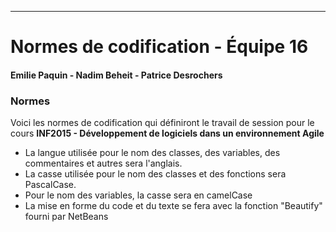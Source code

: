 ---
# Normes de codification - Équipe 16

####   Emilie Paquin - Nadim Beheit - Patrice Desrochers  

### Normes

Voici les normes de codification qui définiront le travail de session pour le cours **INF2015 - Développement de logiciels dans un environnement Agile**

* La langue utilisée pour le nom des classes, des variables, des commentaires et autres sera l'anglais.
* La casse utilisée pour le nom des classes et des fonctions sera PascalCase.
* Pour le nom des variables, la casse sera en camelCase
* La mise en forme du code et du texte se fera avec la fonction "Beautify" fourni par NetBeans







